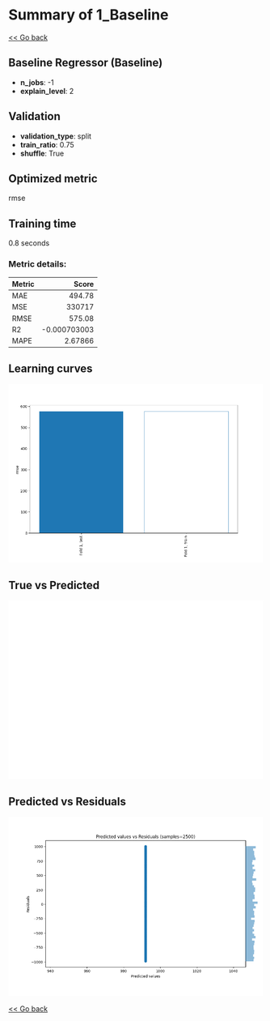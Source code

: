 # Summary of 1_Baseline

[<< Go back](../README.md)


## Baseline Regressor (Baseline)
- **n_jobs**: -1
- **explain_level**: 2

## Validation
 - **validation_type**: split
 - **train_ratio**: 0.75
 - **shuffle**: True

## Optimized metric
rmse

## Training time

0.8 seconds

### Metric details:
| Metric   |            Score |
|:---------|-----------------:|
| MAE      |    494.78        |
| MSE      | 330717           |
| RMSE     |    575.08        |
| R2       |     -0.000703003 |
| MAPE     |      2.67866     |



## Learning curves
![Learning curves](learning_curves.png)
## True vs Predicted

![True vs Predicted](true_vs_predicted.png)


## Predicted vs Residuals

![Predicted vs Residuals](predicted_vs_residuals.png)



[<< Go back](../README.md)
